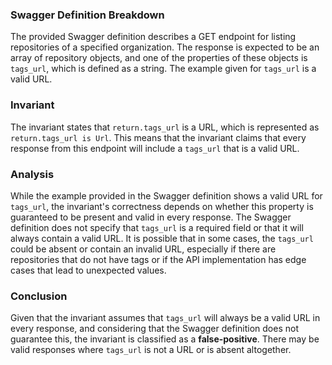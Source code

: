 ### Swagger Definition Breakdown
The provided Swagger definition describes a GET endpoint for listing repositories of a specified organization. The response is expected to be an array of repository objects, and one of the properties of these objects is `tags_url`, which is defined as a string. The example given for `tags_url` is a valid URL.

### Invariant
The invariant states that `return.tags_url` is a URL, which is represented as `return.tags_url is Url`. This means that the invariant claims that every response from this endpoint will include a `tags_url` that is a valid URL.

### Analysis
While the example provided in the Swagger definition shows a valid URL for `tags_url`, the invariant's correctness depends on whether this property is guaranteed to be present and valid in every response. The Swagger definition does not specify that `tags_url` is a required field or that it will always contain a valid URL. It is possible that in some cases, the `tags_url` could be absent or contain an invalid URL, especially if there are repositories that do not have tags or if the API implementation has edge cases that lead to unexpected values.

### Conclusion
Given that the invariant assumes that `tags_url` will always be a valid URL in every response, and considering that the Swagger definition does not guarantee this, the invariant is classified as a **false-positive**. There may be valid responses where `tags_url` is not a URL or is absent altogether.
